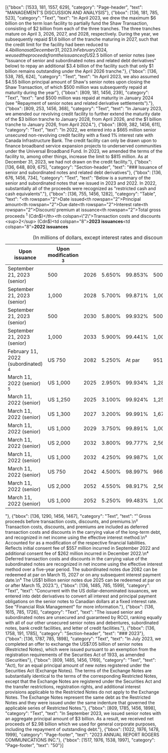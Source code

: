 [{"bbox": [1533, 181, 1557, 629], "category": "Page-header", "text": "MANAGEMENT'S DISCUSSION AND ANALYSIS"}, {"bbox": [136, 181, 785, 523], "category": "Text", "text": "In April 2023, we drew the maximum $6 billion on the term loan facility to partially fund the Shaw Transaction, consisting of $2 billion from each of the three tranches. The three tranches mature on April 3, 2026, 2027, and 2028, respectively. During the year, we subsequently repaid $1.6 billion of the tranche maturing in 2027, such that the credit limit for the facility had been reduced to $4.4 billion as at December 31, 2023. In February 2024, we used the proceeds from the issuance of US$2.5 billion of senior notes (see \"Issuance of senior and subordinated notes and related debt derivatives\" below) to repay an additional $3.4 billion of the facility such that only $1 billion remains outstanding under the April 2026 tranche."}, {"bbox": [136, 538, 785, 624], "category": "Text", "text": "In April 2023, we also assumed $4.55 billion principal amount of Shaw's senior notes upon closing the Shaw Transaction, of which $500 million was subsequently repaid at maturity during the year"}, {"bbox": [809, 181, 1456, 239], "category": "Text", "text": "and $500 million was repaid at maturity in January 2024 (see \"Repayment of senior notes and related derivative settlements\")."}, {"bbox": [809, 253, 1456, 368], "category": "Text", "text": "In January 2023, we amended our revolving credit facility to further extend the maturity date of the $3 billion tranche to January 2028, from April 2026, and the $1 billion tranche to January 2026, from April 2024."}, {"bbox": [809, 382, 1456, 611], "category": "Text", "text": "In 2022, we entered into a $665 million senior unsecured non-revolving credit facility with a fixed 1% interest rate with Canada Infrastructure Bank. The credit facility can only be drawn upon to finance broadband service expansion projects to underserved communities under the Universal Broadband Fund. In 2023, we amended the terms of the facility to, among other things, increase the limit to $815 million. As at December 31, 2023, we had not drawn on the credit facility."}, {"bbox": [136, 648, 809, 675], "category": "Section-header", "text": "### Issuance of senior and subordinated notes and related debt derivatives"}, {"bbox": [136, 676, 1456, 734], "category": "Text", "text": "Below is a summary of the senior and subordinated notes that we issued in 2023 and 2022. In 2022, substantially all of the proceeds were recognized as \"restricted cash and cash equivalents\"."}, {"bbox": [136, 755, 1456, 1282], "category": "Table", "text": "<table><caption>(In millions of dollars, except interest rates and discounts)</caption><thead><tr><th rowspan=\"2\">Date issued</th><th rowspan=\"2\">Principal amount</th><th rowspan=\"2\">Due date</th><th rowspan=\"2\">Interest rate</th><th rowspan=\"2\">Discount/ premium at issuance</th><th rowspan=\"2\">Total gross proceeds <sup>1</sup> (Cdn$)</th><th colspan=\"2\">Transaction costs and discounts <sup>2</sup> (Cdn$)</th></tr><tr><th>Upon issuance</th><th>Upon modification <sup>3</sup></th></tr></thead><tbody><tr><td colspan=\"8\"><strong>2023 issuances</strong></td></tr><tr><td>September 21, 2023 (senior)</td><td>500</td><td>2026</td><td>5.650%</td><td>99.853%</td><td>500</td><td>3</td><td>n/a</td></tr><tr><td>September 21, 2023 (senior)</td><td>1,000</td><td>2028</td><td>5.700%</td><td>99.871%</td><td>1,000</td><td>8</td><td>n/a</td></tr><tr><td>September 21, 2023 (senior)</td><td>500</td><td>2030</td><td>5.800%</td><td>99.932%</td><td>500</td><td>4</td><td>n/a</td></tr><tr><td>September 21, 2023 (senior)</td><td>1,000</td><td>2033</td><td>5.900%</td><td>99.441%</td><td>1,000</td><td>12</td><td>n/a</td></tr><tr><td colspan=\"8\"><strong>2022 issuances</strong></td></tr><tr><td>February 11, 2022 (subordinated) <sup>4</sup></td><td>US 750</td><td>2082</td><td>5.250%</td><td>At par</td><td>951</td><td>13</td><td>n/a</td></tr><tr><td>March 11, 2022 (senior) <sup>5</sup></td><td>US 1,000</td><td>2025</td><td>2.950%</td><td>99.934%</td><td>1,283</td><td>9</td><td>50</td></tr><tr><td>March 11, 2022 (senior)</td><td>US 1,250</td><td>2025</td><td>3.100%</td><td>99.924%</td><td>1,250</td><td>7</td><td>n/a</td></tr><tr><td>March 11, 2022 (senior)</td><td>US 1,300</td><td>2027</td><td>3.200%</td><td>99.991%</td><td>1,674</td><td>13</td><td>82</td></tr><tr><td>March 11, 2022 (senior)</td><td>US 1,000</td><td>2029</td><td>3.750%</td><td>99.891%</td><td>1,000</td><td>7</td><td>57</td></tr><tr><td>March 11, 2022 (senior)</td><td>US 2,000</td><td>2032</td><td>3.800%</td><td>99.777%</td><td>2,567</td><td>27</td><td>165</td></tr><tr><td>March 11, 2022 (senior)</td><td>US 1,000</td><td>2032</td><td>4.250%</td><td>99.987%</td><td>1,000</td><td>6</td><td>58</td></tr><tr><td>March 11, 2022 (senior)</td><td>US 750</td><td>2042</td><td>4.500%</td><td>98.997%</td><td>966</td><td>20</td><td>95</td></tr><tr><td>March 11, 2022 (senior)</td><td>US 2,000</td><td>2052</td><td>4.550%</td><td>98.917%</td><td>2,564</td><td>55</td><td>250</td></tr><tr><td>March 11, 2022 (senior)</td><td>US 1,000</td><td>2052</td><td>5.250%</td><td>99.483%</td><td>1,000</td><td>12</td><td>62</td></tr></tbody></table>"}, {"bbox": [136, 1290, 1456, 1467], "category": "Text", "text": "¹ Gross proceeds before transaction costs, discounts, and premiums.\n² Transaction costs, discounts, and premiums are included as deferred transaction costs and discounts in the carrying value of the long-term debt, and recognized in net income using the effective interest method.\n³ Accounted for as a modification of the respective financial liabilities. Reflects initial consent fee of $557 million incurred in September 2022 and additional consent fee of $262 million incurred in December 2022.\n⁴ Deferred transaction costs and discounts in the carrying value of the subordinated notes are recognized in net income using the effective interest method over a five-year period. The subordinated notes due 2082 can be redeemed at par on March 15, 2027 or on any subsequent interest payment date.\n⁵ The US$1 billion senior notes due 2025 can be redeemed at par on or after March 15, 2023."}, {"bbox": [136, 1485, 785, 1599], "category": "Text", "text": "Concurrent with the US dollar-denominated issuances, we entered into debt derivatives to convert all interest and principal payment obligations on the senior notes to Canadian dollars at a fixed interest rate. See \"Financial Risk Management\" for more information."}, {"bbox": [136, 1615, 785, 1726], "category": "Text", "text": "The issued senior and subordinated notes are unsecured and guaranteed by RCCI, ranking equally with all of our other unsecured senior notes and debentures, subordinated notes, bank credit facilities, and letter of credit facilities."}, {"bbox": [136, 1758, 191, 1785], "category": "Section-header", "text": "### 2023"}, {"bbox": [136, 1787, 785, 1898], "category": "Text", "text": "In July 2023, we completed an offer to exchange the US$7.05 billion of senior notes (Restricted Notes), which were issued pursuant to an exemption from the registration requirements of the Securities Act of 1933, as amended (Securities"}, {"bbox": [809, 1485, 1456, 1769], "category": "Text", "text": "Act), for an equal principal amount of new notes registered under the Securities Act (Exchange Notes). The terms of the Exchange Notes are substantially identical to the terms of the corresponding Restricted Notes, except that the Exchange Notes are registered under the Securities Act and the transfer restrictions, registration rights, and additional interest provisions applicable to the Restricted Notes do not apply to the Exchange Notes. The Exchange Notes represent the same debt as the Restricted Notes and they were issued under the same indenture that governed the applicable series of Restricted Notes."}, {"bbox": [809, 1785, 1456, 1898], "category": "Text", "text": "In September 2023, we issued senior notes with an aggregate principal amount of $3 billion. As a result, we received net proceeds of $2.98 billion which we used for general corporate purposes, including the repayment of outstanding debt."}, {"bbox": [1022, 1976, 1478, 1999], "category": "Page-footer", "text": "2023 ANNUAL REPORT ROGERS COMMUNICATIONS INC."}, {"bbox": [1517, 1976, 1538, 1997], "category": "Page-footer", "text": "50"}]